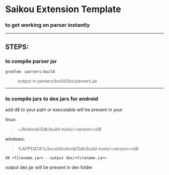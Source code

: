 # Saikou Extension Template

### to get working on parser instantly
______

## STEPS:

### to compile parser jar

```
gradlew :parsers:build
```

> output in parsers/build/libs/parsers.jar
_____ 

### to compile jars to dex jars for android
add d8 to your path or executable will be present in your 

linux:
>~/Android/Sdk/build-tools/\<version\>/d8

windows:
>%APPDATA%/local/Android/Sdk/build-tools/\<version\>/d8
```
d8 <filename.jar> --output dex/<filename.jar>
```
output dex jar will be present in dex folder